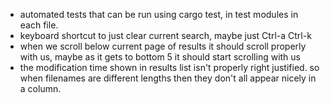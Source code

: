 - automated tests that can be run using cargo test, in test modules in each file.
- keyboard shortcut to just clear current search, maybe just Ctrl-a Ctrl-k
- when we scroll below current page of results it should scroll properly with us, maybe as it gets to bottom 5 it should start scrolling with us
- the modification time shown in results list isn't properly right justified. so when filenames are different lengths then they don't all appear nicely in a column.
